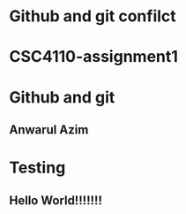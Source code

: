 # Github and git confilct 
# CSC4110-assignment1
# Github and git
## Anwarul Azim
# Testing
## Hello World!!!!!!!
